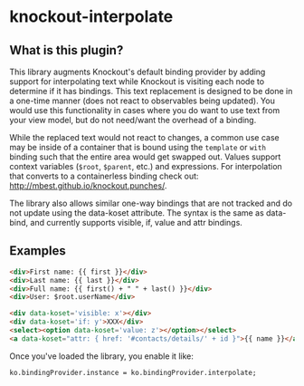 # knockout-interpolate

## What is this plugin?

This library augments Knockout's default binding provider by adding support for interpolating text while Knockout is visiting each node to determine if it has bindings. This text replacement is designed to be done in a one-time manner (does not react to observables being updated). You would use this functionality in cases where you do want to use text from your view model, but do not need/want the overhead of a binding.

While the replaced text would not react to changes, a common use case may be inside of a container that is bound using the `template` or `with` binding such that the entire area would get swapped out. Values support context variables (`$root`, `$parent`, etc.) and expressions. For interpolation that converts to a containerless binding check out: http://mbest.github.io/knockout.punches/.

The library also allows similar one-way bindings that are not tracked and do not update using the data-koset attribute.  The syntax is the same as data-bind, and currently supports visible, if, value and attr bindings.

## Examples

```html
<div>First name: {{ first }}</div>
<div>Last name: {{ last }}</div>
<div>Full name: {{ first() + " " + last() }}</div>
<div>User: $root.userName</div>

<div data-koset='visible: x'></div>
<div data-koset='if: y'>XXX</div>
<select><option data-koset='value: z'></option></select>
<a data-koset="attr: { href: '#contacts/details/' + id }">{{ name }}</a>
```

Once you've loaded the library, you enable it like:

`ko.bindingProvider.instance = ko.bindingProvider.interpolate;`
